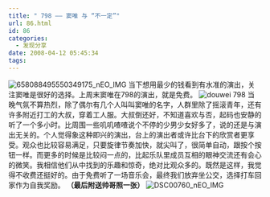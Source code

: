 ```yaml
---
title: " 798 —— 窦唯 与 “不一定”"
url: 86.html
id: 86
categories:
  - 发现分享
date: 2008-04-12 05:45:34
tags:
---
```


![658088495550349175_nEO_IMG](../../../images/2008/04/658088495550349175-neo-img.jpg) 当下想用最少的钱看到有水准的演出，关注窦唯是很好的选择。上周末窦唯在798的演出，就是免费。 ![douwei 798](../../../images/2008/04/dsc00766-neo-img.jpg) 当晚气氛不算热烈，除了偶尔有几个人叫叫窦唯的名字，人群里除了摇滚青年，还有许多附近打工的大叔，穿着工人服。大叔倒还好，不知道喜欢与否，起码也安静的听了一个多小时。比周围一些叽叽喳喳说个不停的少男少女好多了，说的还是与演出无关的。个人觉得象这种即兴的演出，台上的演出者或许比台下的欣赏者更享受。观众也比较容易满足，只要旋律节奏加快，就尖叫了，很简单自动，跟按个按钮一样。而更多的时候是比较闷一点的，比起乐队里成员互相的眼神交流还有会心的微笑。我相信他们从中找到的乐趣和惊奇，绝对比观众多的。既然是这样，我觉得不收费还挺好的。由于免费听了一场音乐会，最终我们放弃坐公交，选择打车回家作为自我奖励。 **（最后附送帅哥照一张）** ![DSC00760_nEO_IMG](../../../images/2008/04/dsc00760-neo-img.jpg)